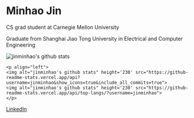 # Minhao Jin

CS grad student at Carnegie Mellon University

Graduate from Shanghai Jiao Tong University in Electrical and Computer Engineering

![jinminhao's github stats](https://github-readme-stats.vercel.app/api?username=jinminhao&show_icons=true&theme=radical)

```
<p align="left">
<img alt="jinminhao's github stats" height='230' src="https://github-readme-stats.vercel.app/api?username=jinminhao&show_icons=true&include_all_commits=true">
<img alt="jinminhao's github stats" height='230' src="https://github-readme-stats.vercel.app/api/top-langs/?username=jinminhao">
</p>
```

[LinkedIn](https://www.linkedin.com/in/minhao-jin-1328b8164/)

